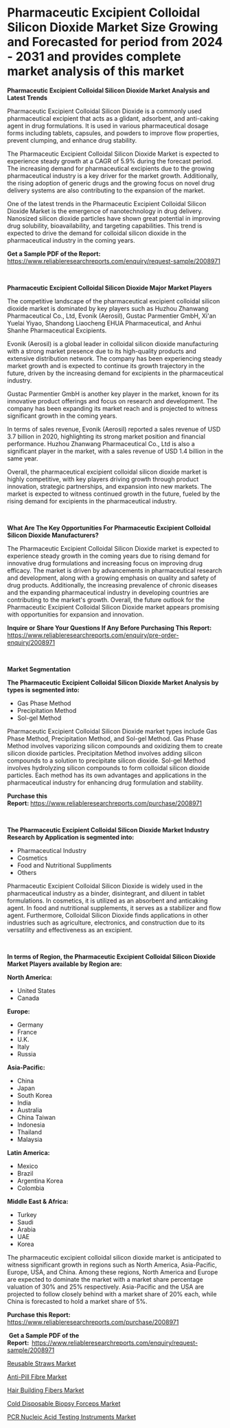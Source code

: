 <p><h1>Pharmaceutic Excipient Colloidal Silicon Dioxide Market Size Growing and Forecasted for period from 2024 - 2031 and provides complete market analysis of this market</h1></p><p><strong>Pharmaceutic Excipient Colloidal Silicon Dioxide Market Analysis and Latest Trends</strong></p>
<p><p>Pharmaceutic Excipient Colloidal Silicon Dioxide is a commonly used pharmaceutical excipient that acts as a glidant, adsorbent, and anti-caking agent in drug formulations. It is used in various pharmaceutical dosage forms including tablets, capsules, and powders to improve flow properties, prevent clumping, and enhance drug stability.</p><p>The Pharmaceutic Excipient Colloidal Silicon Dioxide Market is expected to experience steady growth at a CAGR of 5.9% during the forecast period. The increasing demand for pharmaceutical excipients due to the growing pharmaceutical industry is a key driver for the market growth. Additionally, the rising adoption of generic drugs and the growing focus on novel drug delivery systems are also contributing to the expansion of the market.</p><p>One of the latest trends in the Pharmaceutic Excipient Colloidal Silicon Dioxide Market is the emergence of nanotechnology in drug delivery. Nanosized silicon dioxide particles have shown great potential in improving drug solubility, bioavailability, and targeting capabilities. This trend is expected to drive the demand for colloidal silicon dioxide in the pharmaceutical industry in the coming years.</p></p>
<p><strong>Get a Sample PDF of the Report:&nbsp;</strong> <a href="https://www.reliableresearchreports.com/enquiry/request-sample/2008971">https://www.reliableresearchreports.com/enquiry/request-sample/2008971</a></p>
<p>&nbsp;</p>
<p><strong>Pharmaceutic Excipient Colloidal Silicon Dioxide Major Market Players</strong></p>
<p><p>The competitive landscape of the pharmaceutical excipient colloidal silicon dioxide market is dominated by key players such as Huzhou Zhanwang Pharmaceutical Co., Ltd, Evonik (Aerosil), Gustac Parmentier GmbH, Xi'an Yuelai Yiyao, Shandong Liaocheng EHUA Pharmaceutical, and Anhui Shanhe Pharmaceutical Excipients.</p><p>Evonik (Aerosil) is a global leader in colloidal silicon dioxide manufacturing with a strong market presence due to its high-quality products and extensive distribution network. The company has been experiencing steady market growth and is expected to continue its growth trajectory in the future, driven by the increasing demand for excipients in the pharmaceutical industry.</p><p>Gustac Parmentier GmbH is another key player in the market, known for its innovative product offerings and focus on research and development. The company has been expanding its market reach and is projected to witness significant growth in the coming years.</p><p>In terms of sales revenue, Evonik (Aerosil) reported a sales revenue of USD 3.7 billion in 2020, highlighting its strong market position and financial performance. Huzhou Zhanwang Pharmaceutical Co., Ltd is also a significant player in the market, with a sales revenue of USD 1.4 billion in the same year.</p><p>Overall, the pharmaceutical excipient colloidal silicon dioxide market is highly competitive, with key players driving growth through product innovation, strategic partnerships, and expansion into new markets. The market is expected to witness continued growth in the future, fueled by the rising demand for excipients in the pharmaceutical industry.</p></p>
<p>&nbsp;</p>
<p><strong>What Are The Key Opportunities For Pharmaceutic Excipient Colloidal Silicon Dioxide Manufacturers?</strong></p>
<p><p>The Pharmaceutic Excipient Colloidal Silicon Dioxide market is expected to experience steady growth in the coming years due to rising demand for innovative drug formulations and increasing focus on improving drug efficacy. The market is driven by advancements in pharmaceutical research and development, along with a growing emphasis on quality and safety of drug products. Additionally, the increasing prevalence of chronic diseases and the expanding pharmaceutical industry in developing countries are contributing to the market's growth. Overall, the future outlook for the Pharmaceutic Excipient Colloidal Silicon Dioxide market appears promising with opportunities for expansion and innovation.</p></p>
<p><strong>Inquire or Share Your Questions If Any Before Purchasing This Report:</strong> <a href="https://www.reliableresearchreports.com/enquiry/pre-order-enquiry/2008971">https://www.reliableresearchreports.com/enquiry/pre-order-enquiry/2008971</a></p>
<p>&nbsp;</p>
<p><strong>Market Segmentation</strong></p>
<p><strong>The Pharmaceutic Excipient Colloidal Silicon Dioxide Market Analysis by types is segmented into:</strong></p>
<p><ul><li>Gas Phase Method</li><li>Precipitation Method</li><li>Sol-gel Method</li></ul></p>
<p><p>Pharmaceutic Excipient Colloidal Silicon Dioxide market types include Gas Phase Method, Precipitation Method, and Sol-gel Method. Gas Phase Method involves vaporizing silicon compounds and oxidizing them to create silicon dioxide particles. Precipitation Method involves adding silicon compounds to a solution to precipitate silicon dioxide. Sol-gel Method involves hydrolyzing silicon compounds to form colloidal silicon dioxide particles. Each method has its own advantages and applications in the pharmaceutical industry for enhancing drug formulation and stability.</p></p>
<p><strong>Purchase this Report:&nbsp;</strong><a href="https://www.reliableresearchreports.com/purchase/2008971">https://www.reliableresearchreports.com/purchase/2008971</a></p>
<p>&nbsp;</p>
<p><strong>The Pharmaceutic Excipient Colloidal Silicon Dioxide Market Industry Research by Application is segmented into:</strong></p>
<p><ul><li>Pharmaceutical Industry</li><li>Cosmetics</li><li>Food and Nutritional Suppliments</li><li>Others</li></ul></p>
<p><p>Pharmaceutic Excipient Colloidal Silicon Dioxide is widely used in the pharmaceutical industry as a binder, disintegrant, and diluent in tablet formulations. In cosmetics, it is utilized as an absorbent and anticaking agent. In food and nutritional supplements, it serves as a stabilizer and flow agent. Furthermore, Colloidal Silicon Dioxide finds applications in other industries such as agriculture, electronics, and construction due to its versatility and effectiveness as an excipient.</p></p>
<p>&nbsp;</p>
<p><strong>In terms of Region, the Pharmaceutic Excipient Colloidal Silicon Dioxide Market Players available by Region are:</strong></p>
<p>
    <p> <strong> North America: </strong>
        <ul>
            <li>United States</li>
            <li>Canada</li>
        </ul>
        </p> 
    <p> <strong> Europe: </strong>
        <ul>
            <li>Germany</li>
            <li>France</li>
            <li>U.K.</li>
            <li>Italy</li>
            <li>Russia</li>
        </ul>
        </p> 
    <p> <strong> Asia-Pacific: </strong>
        <ul>
            <li>China</li>
            <li>Japan</li>
            <li>South Korea</li>
            <li>India</li>
            <li>Australia</li>
            <li>China Taiwan</li>
            <li>Indonesia</li>
            <li>Thailand</li>
            <li>Malaysia</li>
        </ul>
        </p> 
    <p> <strong> Latin America: </strong>
        <ul>
            <li>Mexico</li>
            <li>Brazil</li>
            <li>Argentina Korea</li>
            <li>Colombia</li>
        </ul>
        </p> 
    <p> <strong> Middle East & Africa: </strong>
        <ul>
            <li>Turkey</li>
            <li>Saudi</li>
            <li>Arabia</li>
            <li>UAE</li>
            <li>Korea</li>
        </ul>
    </p>
    </p>
<p><p>The pharmaceutic excipient colloidal silicon dioxide market is anticipated to witness significant growth in regions such as North America, Asia-Pacific, Europe, USA, and China. Among these regions, North America and Europe are expected to dominate the market with a market share percentage valuation of 30% and 25% respectively. Asia-Pacific and the USA are projected to follow closely behind with a market share of 20% each, while China is forecasted to hold a market share of 5%.</p></p>
<p><strong>Purchase this Report: </strong><a href="https://www.reliableresearchreports.com/purchase/2008971">https://www.reliableresearchreports.com/purchase/2008971</a></p>
<p>&nbsp;<strong>Get a Sample PDF of the Report:&nbsp;&nbsp;</strong><a href="https://www.reliableresearchreports.com/enquiry/request-sample/2008971">https://www.reliableresearchreports.com/enquiry/request-sample/2008971</a></p>
<p><strong></strong></p>
<p><p><a href="https://view.publitas.com/reportprime-1/reusable-straws-market-research-report-reveals-the-latest-trends-and-opportunities-of-this-market-for-period-from-2024-2031/">Reusable Straws Market</a></p><p><a href="https://military-diascia-e68.notion.site/Anti-Pill-Fibre-Market-Size-Market-Share-and-Global-Market-Analysis-Report-2024-2031-e45aa92a58ee49f5bd5fea2ae7b21817">Anti-Pill Fibre Market</a></p><p><a href="https://view.publitas.com/reportprime-1/hair-building-fibers-market-size-market-trends-and-growth-outlook-forecasted-for-period-from-2024-to-2031/">Hair Building Fibers Market</a></p><p><a href="https://sudsy-motorcycle-bbc.notion.site/Cold-Disposable-Biopsy-Forceps-Market-Research-Report-Reveals-The-Latest-Trends-And-Opportunities-of-161cdceff5d54352bbcc33a4c055cf80">Cold Disposable Biopsy Forceps Market</a></p><p><a href="https://meowing-canidae-761.notion.site/PCR-Nucleic-Acid-Testing-Instruments-Market-Analysis-and-Market-Size-Global-Industry-Overview-Mark-c362ca64e90a45c4866ed9b5792273bf">PCR Nucleic Acid Testing Instruments Market</a></p></p>
